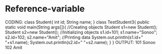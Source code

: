# Reference-variable

CODING:
class Student{
int id;
String name;
}
class TestStudent3{
public static void main(String args[]){
//Creating objects
Student s1=new Student();
Student s2=new Student();
//Initializing objects
s1.id=101;
s1.name="Sonoo";
s2.id=102;
s2.name="Amit";
//Printing data
System.out.println(s1.id+" "+s1.name);
System.out.println(s2.id+" "+s2.name);
}
}
OUTPUT:
101 Sonoo
102 Amit
